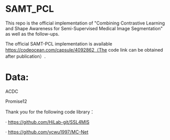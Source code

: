 # SAMT_PCL
This repo is the official implementation of "Combining Contrastive Learning and Shape Awareness for Semi-Supervised Medical Image Segmentation" as well as the follow-ups.

The official SAMT-PCL implementation is available https://codeocean.com/capsule/4092862（The code link can be obtained after publication）.
# Data:
ACDC

Promise12


Thank you for the following code library：

  · https://github.com/HiLab-git/SSL4MIS
  
  · https://github.com/ycwu1997/MC-Net
